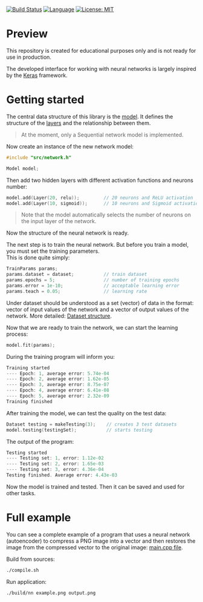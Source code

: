 [![Build Status](https://travis-ci.com/rugleb/neural-network.svg?branch=master)](https://travis-ci.com/rugleb/neural-network)
[![Language](https://img.shields.io/badge/Lang-C++11-green.svg)]()
[![License: MIT](https://img.shields.io/badge/License-MIT-yellow.svg)](https://opensource.org/licenses/MIT)

# Preview

This repository is created for educational purposes only and is not ready for use in production.

The developed interface for working with neural networks is largely inspired by the [Keras](https://keras.io) framework.

# Getting started

The central data structure of this library is the [model](https://github.com/rugleb/neural-network/blob/8812e1cc41e8854e301d86987b03c69e2ef1cb5d/src/network.h#L108).
It defines the structure of the [layers](https://github.com/rugleb/neural-network/blob/8812e1cc41e8854e301d86987b03c69e2ef1cb5d/src/network.h#L45) and the relationship between them.

> At the moment, only a Sequential network model is implemented.

Now create an instance of the new network model:

```C++
#include "src/network.h"

Model model;
```

Then add two hidden layers with different activation functions and neurons number:

```C++
model.add(Layer(20, relu));         // 20 neurons and ReLU activation
model.add(Layer(10, sigmoid));      // 10 neurons and Sigmoid activation
```

> Note that the model automatically selects the number of neurons on the input layer of the network.

Now the structure of the neural network is ready.

The next step is to train the neural network.
But before you train a model, you must set the training parameters.  
This is done quite simply:

```C++
TrainParams params;
params.dataset = dataset;           // train dataset
params.epochs = 5;                  // number of training epochs
params.error = 1e-10;               // acceptable learning error
params.teach = 0.05;                // learning rate
```

Under dataset should be understood as a set (vector) of data in the format:
vector of input values of the network and a vector of output values of the network. 
More detailed: [Dataset structure](https://github.com/rugleb/neural-network/blob/b5dbe3ab3a37ac44db6a1044407c7903d623bdb0/src/network.h#L92).

Now that we are ready to train the network, we can start the learning process:

```C++
model.fit(params);
```

During the training program will inform you:

```C++
Training started
---- Epoch: 1, average error: 5.74e-04
---- Epoch: 2, average error: 1.62e-05
---- Epoch: 3, average error: 8.75e-07
---- Epoch: 4, average error: 6.41e-08
---- Epoch: 5, average error: 2.32e-09
Training finished
```

After training the model, we can test the quality on the test data:

```C++
Dataset testing = makeTesting(3);    // creates 3 test datasets
model.testing(testingSet);           // starts testing
```

The output of the program:

```C++
Testing started
---- Testing set: 1, error: 1.12e-02
---- Testing set: 2, error: 1.65e-03
---- Testing set: 3, error: 4.36e-04
Testing finished. Average error: 4.43e-03
```

Now the model is trained and tested.
Then it can be saved and used for other tasks.

# Full example

You can see a complete example of a program that uses a neural network (autoencoder) to compress a PNG image
into a vector and then restores the image from the compressed vector to the original image: [main.cpp file](https://github.com/rugleb/neural-network/blob/master/main.cpp).

Build from sources:

```bash
./compile.sh
```

Run application:
```bash
./build/nn example.png output.png
```

